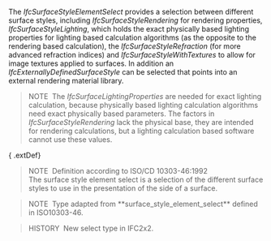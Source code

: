 The _IfcSurfaceStyleElementSelect_ provides a selection between different surface styles, including _IfcSurfaceStyleRendering_ for rendering properties, _IfcSurfaceStyleLighting_, which holds the exact physically based lighting properties for lighting based calculation algorithms (as the opposite to the rendering based calculation), the _IfcSurfaceStyleRefraction_ (for more advanced refraction indices) and _IfcSurfaceStyleWithTextures_ to allow for image textures applied to surfaces. In addition an _IfcExternallyDefinedSurfaceStyle_ can be selected that points into an external rendering material library.

> NOTE&nbsp; The _IfcSurfaceLightingProperties_ are needed for exact lighting calculation, because physically based lighting calculation algorithms need exact physically based parameters. The factors in _IfcSurfaceStyleRendering_ lack the physical base, they are intended for rendering calculations, but a lighting calculation based software cannot use these values.

{ .extDef}
> NOTE&nbsp; Definition according to ISO/CD 10303-46:1992  
> The surface style element select is a selection of the different surface styles to use in the presentation of the side of a surface.

> NOTE&nbsp; Type adapted from \*\*surface_style_element_select\*\* defined in ISO10303-46.

> HISTORY&nbsp; New select type in IFC2x2.
